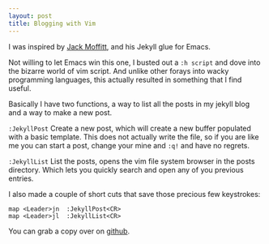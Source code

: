 ```yaml
---
layout: post
title: Blogging with Vim
---
```


I was inspired by [Jack Moffitt](http://metajack.im/2009/01/02/manage-jekyll-from-emacs/), and his Jekyll glue for Emacs.

Not willing to let Emacs win this one, I busted out a `:h script` and dove into the bizarre world of vim script. And unlike other forays into wacky programming languages, this actually resulted in something that I find useful.

Basically I have two functions, a way to list all the posts in my jekyll blog and a way to make a new post.

`:JekyllPost` Create a new post, which will create a new buffer populated with a basic template. This does not actually write the file, so if you are like me you can start a post, change your mine and `:q!` and have no regrets.

`:JekyllList` List the posts, opens the vim file system browser in the posts directory. Which lets you quickly search and open any of you previous entries.

I also made a couple of short cuts that save those precious few keystrokes:

    map <Leader>jn  :JekyllPost<CR>
    map <Leader>jl  :JekyllList<CR>

You can grab a copy over on [github](http://github.com/csexton/jekyll.vim).

